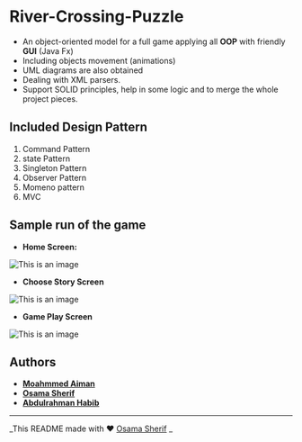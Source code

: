 # River-Crossing-Puzzle
- An object-oriented model for a full game applying all **OOP** with friendly **GUI** (Java Fx) 
- Including objects movement (animations)
- UML diagrams are also obtained
- Dealing with XML parsers.
- Support SOLID principles, help in some logic and to merge the whole project pieces.

## Included Design Pattern 
1. Command Pattern
2. state  Pattern
3. Singleton Pattern
4. Observer Pattern
5. Momeno pattern
6. MVC

## Sample run of the game

- **Home Screen:**

 ![This is an image](https://github.com/osamasherif22/River-Crossing-Puzzle/blob/master/Game_scenes/Welcome_screen.PNG) 
 
- **Choose Story Screen**

 ![This is an image](https://github.com/osamasherif22/River-Crossing-Puzzle/blob/master/Game_scenes/Story_choose.PNG) 

- **Game Play Screen**

 ![This is an image](https://github.com/osamasherif22/River-Crossing-Puzzle/blob/master/Game_scenes/Game_screen.PNG) 


## Authors
- **[Moahmmed Aiman](https://github.com/MohammedAimanHESSin)**
- **[Osama Sherif](https://github.com/kevinwairi)**
- **[Abdulrahman Habib](https://github.com/habiib1999)**

---
_This README made with ❤️ [Osama Sherif](https://github.com/kevinwairi) _

